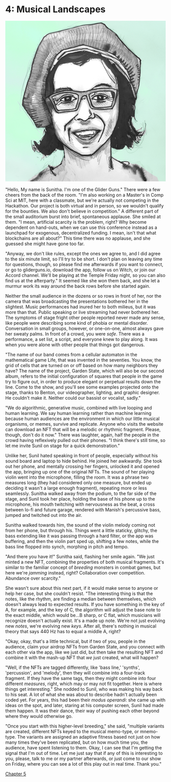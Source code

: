 # 4: Musical Landscapes

![image](assets/images/musician.jpg)

"Hello, My name is Sunitha. I'm one of the Glider Guns." There were a few cheers from the back of the room. "I'm also working on a Master's in Comp Sci at MIT, here with a classmate, but we're actually not competing in the Hackathon. Our project is both virtual and in person, so we wouldn't qualify for the bounties. We also don't believe in competition." A different part of the small auditorium burst into brief, spontaneous applause. She smiled at them. "I mean, artificial scarcity is the problem, right? Why become dependent on hand-outs, when we can use this conference instead as a launchpad for exogenous, decentralized funding. I mean, isn't that what blockchains are all about?" This time there was no applause, and she guessed she might have gone too far.

"Anyway, we don't like rules, except the ones we agree to, and I did agree to the six minute limit, so I'll try to be short. I don't plan on leaving any time for questions, though, so please find me afterwards if you want to connect, or go to gliderguns.io, download the app, follow us on Witch, or join our Accord channel. We'll be playing at the Temple Friday night, so you can also find us at the afterparty." It seemed like she won them back, and she let a murmur work its way around the back rows before she started again.

Neither the small audience in the dozens or so rows in front of her, nor the camera that was broadcasting the presentations bothered her in the slightest. Music performances had inured her to both milieus, but it was more than that. Public speaking or live streaming had never bothered her. The symptoms of stage fright other people reported never made any sense, like people were describing some kind of phobia or mental disorder. Conversation in small groups, however, or one-on-one, almost always gave her sweaty palms. In front of a crowd, you were *safe*. There was a performance, a set list, a script, and everyone knew to play along. It was when you were alone with other people that things got dangerous.

"The name of our band comes from a cellular automaton in the mathematical game Life, that was invented in the seventies. You know, the grid of cells that are turned on or off based on how many neighbors they have? The name of the project, Garden State, which will also be our second album, refers to the initial configuration of squares that people in the game try to figure out, in order to produce elegant or perpetual results down the line. Come to the show, and you'll see some examples projected onto the stage, thanks to Benton, our videographer, lighting, and graphic designer. He couldn't make it. Neither could our bassist or vocalist, sadly."

"We do algorithmic, generative music, combined with live looping and human learning. We say human learning rather than machine learning because human audiences are the environment in which our little musical organisms, or memes, survive and replicate. Anyone who visits the website can download an NFT that will be a melodic or rhythmic fragment. Please, though, don't do it now." There was laughter, again, half the people in the crowd having reflexively pulled out their phones. "I think there's still time, so let me invite Sunil on stage for a quick demonstration."

Unlike her, Sunil hated speaking in front of people, especially without his sound board and laptop to hide behind. He joined her awkwardly. She took out her phone, and mentally crossing her fingers, unlocked it and opened the app, bringing up one of the original NFTs. The sound of her playing violin went into the microphone, filling the room. It was a phrase two measures long (they had considered only one measure, but ended up deciding it wasn't a large enough fragment), repeating more or less seamlessly. Sunitha walked away from the podium, to the far side of the stage, and Sunil took her place, holding the base of his phone up to the microphone, his mouth twitching with nervousness as the beat, a cross between lo-fi and future garage, rendered with Manish's percussive bass, jumped and twitched out into the air.

Sunitha walked towards him, the sound of the violin melody coming not from her phone, but through his. Things went a little staticky, glitchy, the bass extending like it was passing through a hard filter, or the app was buffering, and then the violin part sped up, shifting a few notes, while the bass line flopped into synch, morphing in pitch and tempo.

"And there you have it!" Sunitha said, flashing her smile again. "We just minted a new NFT, combining the properties of both musical fragments. It's similar to the familiar concept of *breeding* monsters in combat games, but here we're *jamming* instead, right? Collaboration over competition. Abundance over scarcity."

She wasn't sure about this next part, if it would make sense to anyone or help her case, but she couldn't resist. "The interesting thing is that the notes, like the rhythm, are finding a median between themselves, which doesn't always lead to expected results. If you have something in the key of A, for example, and the key of C, the algorithm will adjust the base note to the exact middle, which would be...B sharp, or C flat, which musicians will recognize doesn't actually exist. It's a made up note. We're not just evolving new *notes*, we're evolving new *keys*. After all, there's nothing in musical theory that says 440 Hz has to equal a middle A, right?

"Okay, okay, that's a little technical, but if two of you, people in the audience, claim your airdrop NFTs from Garden State, and you connect with each other via the app, like we just did, but then take the resulting NFT and combine it with the mash-up NFT that *we* just created, what will happen?

"Well, if the NFTs are tagged differently, like 'bass line,' 'synths', 'percussion', and 'melody', then they will combine into a four-track fragment. If they have the same tags, then they might combine into four different *measures*, right, which may or may not fit together. Here is where things get interesting." She nodded to Sunil, who was making his way back to his seat. A lot of what she was about to describe hadn't actually been coded yet. For years, this had been their *modus operandi*: she came up with ideas on the spot, and later, staring at his computer screen, Sunil had made them happen. It was their dance, their way of pushing each other beyond where they would otherwise go.

"Once you start with this higher-level breeding," she said, "multiple variants are created, different NFTs keyed to the musical memo-type, or mnemo-type. The variants are assigned an adaptive fitness based not just on how many times they've been replicated, but on how much time you, the audience, have spent listening to them. Okay, I can see that I'm getting the signal that I'm out of time. Let me just say that if any of this is interesting to you, please, talk to me or my partner afterwards, or just come to our show on Friday, where you can see a lot of this play out in real time. Thank you."

[Chapter 5](chapter-5.md)
